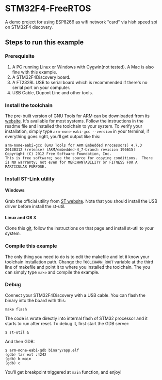 # STM32F4-FreeRTOS

A demo project for using ESP8266 as wifi network "card" via hish speed spi on STM32F4 discovery.


## Steps to run this example

### Prerequisite

1. A PC running Linux or Windows with Cygwin(not tested). A Mac is also fine with this example.
2. A STM32F4Discovery board.
3. A FT232RL USB to serial board which is recommended if there's no serial port on your computer.
4. USB Cable, Dupont Line and other tools.

### Install the toolchain

The pre-built version of GNU Tools for ARM can be downloaded from its [website](https://launchpad.net/gcc-arm-embedded). It's available for most systems. Follow the instructions in the readme file and installed the toolchain to your system. To verify your installation, simply type `arm-none-eabi-gcc --version` in your terminal, if everything goes right, you'll get output like this:

```
arm-none-eabi-gcc (GNU Tools for ARM Embedded Processors) 4.7.3 20130312 (release) [ARM/embedded-4_7-branch revision 196615]
Copyright (C) 2012 Free Software Foundation, Inc.
This is free software; see the source for copying conditions.  There is NO warranty; not even for MERCHANTABILITY or FITNESS FOR A PARTICULAR PURPOSE.
```

### Install ST-Link utility

#### Windows
Grab the official utility from [ST website](http://www.st.com/web/catalog/tools/FM146/CL1984/SC724/SS1677/PF251168). Note that you should install the USB driver before install the st-util.

#### Linux and OS X
Clone this [git](https://github.com/texane/stlink), follow the instructions on that page and install st-util to your system.

### Compile this example
The only thing you need to do is to edit the makefile and let it know your toolchain installation path. Change the `TOOLCHARN_ROOT` variable at the third line of makefile and point it to where you installed the toolchain. The you can simply type `make` and compile the example.

### Debug
Connect your STM32F4Discovery with a USB cable. You can flash the binary into the board with this:

`make flash`

The code is wrote directly into internal flash of STM32 processor and it starts to run after reset. To debug it, first start the GDB server:

`$ st-util &`

And then GDB:

```
$ arm-none-eabi-gdb binary/app.elf
(gdb) tar ext :4242
(gdb) b main
(gdb) c
```

You'll get breakpoint triggered at `main` function, and enjoy!

